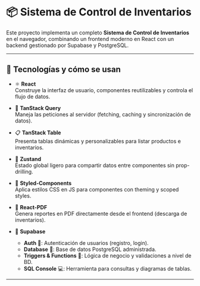 # 📦 Sistema de Control de Inventarios

Este proyecto implementa un completo **Sistema de Control de Inventarios** en el navegador, combinando un frontend moderno en React con un backend gestionado por Supabase y PostgreSQL.

---

## 🚀 Tecnologías y cómo se usan

- ⚛️ **React**  
  Construye la interfaz de usuario, componentes reutilizables y controla el flujo de datos.

- 📡 **TanStack Query**  
  Maneja las peticiones al servidor (fetching, caching y sincronización de datos).

- 📋 **TanStack Table**  
  Presenta tablas dinámicas y personalizables para listar productos e inventarios.

- 🐻 **Zustand**  
  Estado global ligero para compartir datos entre componentes sin prop-drilling.

- 💅 **Styled-Components**  
  Aplica estilos CSS en JS para componentes con theming y scoped styles.

- 📄 **React-PDF**  
  Genera reportes en PDF directamente desde el frontend (descarga de inventarios).

- 🔗 **Supabase**  
  - **Auth** 🔐: Autenticación de usuarios (registro, login).  
  - **Database** 🐘: Base de datos PostgreSQL administrada.  
  - **Triggers & Functions** 🔫: Lógica de negocio y validaciones a nivel de BD.  
  - **SQL Console** 💻: Herramienta para consultas y diagramas de tablas.

---
